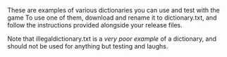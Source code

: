These are examples of various dictionaries you can use and test with the game
To use one of them, download and rename it to dictionary.txt, and follow the instructions provided alongside your release files.

Note that illegaldictionary.txt is a *very poor example* of a dictionary, and should not be used for anything but testing and laughs.
